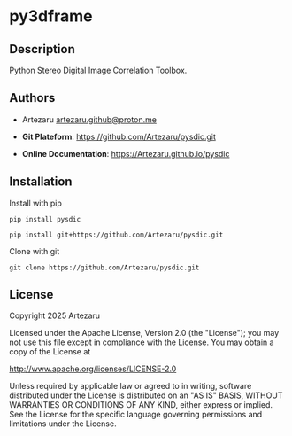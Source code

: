 # py3dframe

## Description

Python Stereo Digital Image Correlation Toolbox.

## Authors

- Artezaru <artezaru.github@proton.me>

- **Git Plateform**: https://github.com/Artezaru/pysdic.git
- **Online Documentation**: https://Artezaru.github.io/pysdic

## Installation

Install with pip

```
pip install pysdic
```

```
pip install git+https://github.com/Artezaru/pysdic.git
```

Clone with git

```
git clone https://github.com/Artezaru/pysdic.git
```

## License

Copyright 2025 Artezaru

Licensed under the Apache License, Version 2.0 (the "License");
you may not use this file except in compliance with the License.
You may obtain a copy of the License at

http://www.apache.org/licenses/LICENSE-2.0

Unless required by applicable law or agreed to in writing, software
distributed under the License is distributed on an "AS IS" BASIS,
WITHOUT WARRANTIES OR CONDITIONS OF ANY KIND, either express or implied.
See the License for the specific language governing permissions and
limitations under the License.
